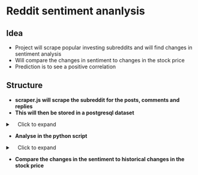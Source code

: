 # Reddit sentiment ananlysis 

## Idea

- Project will scrape popular investing subreddits and will find changes in sentiment analysis 
- Will compare the changes in sentiment to changes in the stock price 
- Prediction is to see a positive correlation

## Structure

- **scraper.js will scrape the subreddit for the posts, comments and replies**
- **This will then be stored in a postgresql dataset**

<details>
  <summary>&nbsp;&nbsp;&nbsp;&nbsp;Click to expand</summary>
  <strong> The data will be kept in two tables </strong>
  <strong>Table 1</strong>
  <br>
  raw_posts: id, author, content, timestamp, parent_id
  <br>
  <strong>Table 2</strong>
  <br>
  processed_data: id, author, ticker_symbol, sentiment score 
</details>

- **Analyse in the python script**
<details>
<summary>&nbsp;&nbsp;&nbsp;&nbsp;Click to expand</summary>

<ul>
  <li>Use Regular Expressions or otherwise to identify the ticker</li>
  <li>Use VADER to run a sentiment analysis on the body of the text</li>
  <li>Write findings to the second table of the database</li>
</ul>

</details>


- **Compare the changes in the sentiment to historical changes in the stock price**


